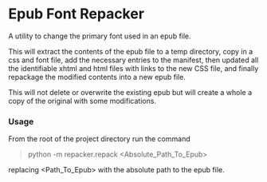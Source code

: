 # Epub Font Repacker
A utility to change the primary font used in an epub file.

This will extract the contents of the epub file to a temp directory, copy in a css and font file, add the necessary
entries to the manifest, then updated all the identifiable xhtml and html files with links to the new CSS file,
and finally repackage the modified contents into a new epub file.

This will not delete or overwrite the existing epub but will create a whole a copy of the original with some
modifications.


### Usage
From the root of the project directory run the command
> python -m repacker.repack <Absolute_Path_To_Epub>

replacing &lt;Path_To_Epub&gt; with the absolute path to the epub file.